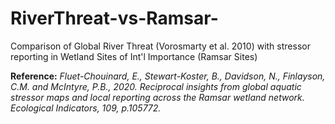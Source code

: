 # RiverThreat-vs-Ramsar-

Comparison of Global River Threat (Vorosmarty et al. 2010) with stressor reporting in Wetland Sites of Int'l Importance (Ramsar Sites)

**Reference:** *Fluet-Chouinard, E., Stewart-Koster, B., Davidson, N., Finlayson, C.M. and McIntyre, P.B., 2020. Reciprocal insights from global aquatic stressor maps and local reporting across the Ramsar wetland network. Ecological Indicators, 109, p.105772.*
